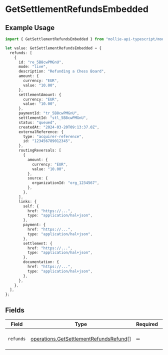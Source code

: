 # GetSettlementRefundsEmbedded

## Example Usage

```typescript
import { GetSettlementRefundsEmbedded } from "mollie-api-typescript/models/operations";

let value: GetSettlementRefundsEmbedded = {
  refunds: [
    {
      id: "re_5B8cwPMGnU",
      mode: "live",
      description: "Refunding a Chess Board",
      amount: {
        currency: "EUR",
        value: "10.00",
      },
      settlementAmount: {
        currency: "EUR",
        value: "10.00",
      },
      paymentId: "tr_5B8cwPMGnU",
      settlementId: "stl_5B8cwPMGnU",
      status: "queued",
      createdAt: "2024-03-20T09:13:37.0Z",
      externalReference: {
        type: "acquirer-reference",
        id: "123456789012345",
      },
      routingReversals: [
        {
          amount: {
            currency: "EUR",
            value: "10.00",
          },
          source: {
            organizationId: "org_1234567",
          },
        },
      ],
      links: {
        self: {
          href: "https://...",
          type: "application/hal+json",
        },
        payment: {
          href: "https://...",
          type: "application/hal+json",
        },
        settlement: {
          href: "https://...",
          type: "application/hal+json",
        },
        documentation: {
          href: "https://...",
          type: "application/hal+json",
        },
      },
    },
  ],
};
```

## Fields

| Field                                                                                            | Type                                                                                             | Required                                                                                         | Description                                                                                      |
| ------------------------------------------------------------------------------------------------ | ------------------------------------------------------------------------------------------------ | ------------------------------------------------------------------------------------------------ | ------------------------------------------------------------------------------------------------ |
| `refunds`                                                                                        | [operations.GetSettlementRefundsRefund](../../models/operations/getsettlementrefundsrefund.md)[] | :heavy_minus_sign:                                                                               | An array of refund objects.                                                                      |